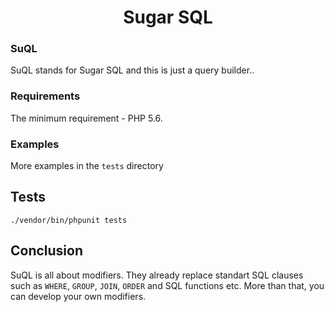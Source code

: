 <h1 align="center">Sugar SQL</h1>

### SuQL
SuQL stands for Sugar SQL and this is just a query builder.. 

### Requirements
The minimum requirement - PHP 5.6. 

### Examples
More examples in the ```tests``` directory

## Tests
`./vendor/bin/phpunit tests`

## Conclusion
SuQL is all about modifiers. They already replace standart SQL clauses such as `WHERE`, `GROUP`, `JOIN`, `ORDER` and SQL functions etc.
More than that, you can develop your own modifiers.
